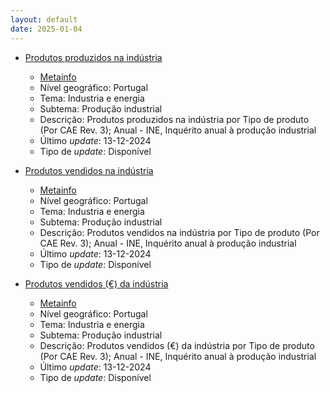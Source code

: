 ```yaml
---
layout: default
date: 2025-01-04
---
```

* [Produtos produzidos na indústria](https://www.ine.pt/xportal/xmain?xpid=INE&xpgid=ine_indicadores&indOcorrCod=0002723&contexto=bd&selTab=tab2)
  * [Metainfo](https://www.ine.pt/bddXplorer/htdocs/minfo.jsp?var_cd=0002723&lingua=PT)
  * Nível geográfico: Portugal
  * Tema: Industria e energia
  * Subtema: Produção industrial
  * Descrição: Produtos produzidos na indústria por Tipo de produto (Por CAE Rev. 3); Anual - INE, Inquérito anual à produção industrial
  * Último _update_: 13-12-2024
  * Tipo de _update_: Disponível

* [Produtos vendidos na indústria](https://www.ine.pt/xportal/xmain?xpid=INE&xpgid=ine_indicadores&indOcorrCod=0002724&contexto=bd&selTab=tab2)
  * [Metainfo](https://www.ine.pt/bddXplorer/htdocs/minfo.jsp?var_cd=0002724&lingua=PT)
  * Nível geográfico: Portugal
  * Tema: Industria e energia
  * Subtema: Produção industrial
  * Descrição: Produtos vendidos na indústria por Tipo de produto (Por CAE Rev. 3); Anual - INE, Inquérito anual à produção industrial
  * Último _update_: 13-12-2024
  * Tipo de _update_: Disponível

* [Produtos vendidos (€) da indústria](https://www.ine.pt/xportal/xmain?xpid=INE&xpgid=ine_indicadores&indOcorrCod=0002725&contexto=bd&selTab=tab2)
  * [Metainfo](https://www.ine.pt/bddXplorer/htdocs/minfo.jsp?var_cd=0002725&lingua=PT)
  * Nível geográfico: Portugal
  * Tema: Industria e energia
  * Subtema: Produção industrial
  * Descrição: Produtos vendidos (€) da indústria por Tipo de produto (Por CAE Rev. 3); Anual - INE, Inquérito anual à produção industrial
  * Último _update_: 13-12-2024
  * Tipo de _update_: Disponível

